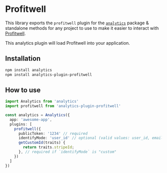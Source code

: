 <!--
title: Adding Profitwell to your app using open source analytics
description: Connect Profitwell to the analytics library
pageTitle: Profitwell
-->

# Profitwell

This library exports the `profitwell` plugin for the [`analytics`](https://www.npmjs.com/package/analytics) package & standalone methods for any project to use to make it easier to interact with [Profitwell](https://www.profitwell.com/).

This analytics plugin will load Profitwell into your application.

## Installation

```bash
npm install analytics
npm install analytics-plugin-profitwell
```

## How to use

```typescript
import Analytics from 'analytics'
import profitwell from 'analytics-plugin-profitwell'

const analytics = Analytics({
  app: 'awesome-app',
  plugins: [
    profitwell({
      publicToken: '1234' // required
      identifyMode: 'user_id' // optional (valid values: user_id, email, custom)
      getCustomId(traits) {
        return traits.stripeId;
      }, // required if `identifyMode` is "custom"
    })
  ]
})
```
